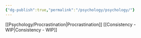 ```yaml
---
{"dg-publish":true,"permalink":"/psychology/psychology/"}
---
```


[[Psychology/Procrastination\|Procrastination]]
[[Consistency - WIP\|Consistency - WIP]]